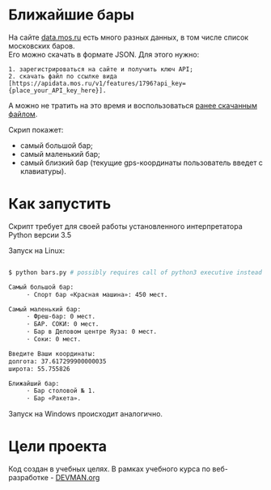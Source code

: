 # Ближайшие бары

На сайте [data.mos.ru](https://data.mos.ru/) есть много разных данных, в том числе список московских баров.  
Его можно скачать в формате JSON.  Для этого нужно:

	1. зарегистрироваться на сайте и получить ключ API;
	2. скачать файл по ссылке вида  [https://apidata.mos.ru/v1/features/1796?api_key={place_your_API_key_here}].

А можно не тратить на это время и воспользоваться [ранее скачанным файлом](https://devman.org/fshare/1503831681/4/).

Скрип покажет:

* самый большой бар;
* самый маленький бар;
* самый близкий бар (текущие gps-координаты пользователь введет с клавиатуры).

# Как запустить

Скрипт требует для своей работы установленного интерпретатора Python версии 3.5

Запуск на Linux:

```bash

$ python bars.py # possibly requires call of python3 executive instead of just python

Самый большой бар: 
	 · Спорт бар «Красная машина»: 450 мест.

Самый маленький бар: 
	 · Фреш-бар: 0 мест.
	 · БАР. СОКИ: 0 мест.
	 · Бар в Деловом центре Яуза: 0 мест.
	 · Соки: 0 мест.

Введите Ваши координаты: 
долгота: 37.617299900000035
широта: 55.755826

Ближайший бар: 
	 · Бар столовой № 1.
	 · Бар «Ракета».

```

Запуск на Windows происходит аналогично.

# Цели проекта

Код создан в учебных целях. В рамках учебного курса по веб-разработке - [DEVMAN.org](https://devman.org)
